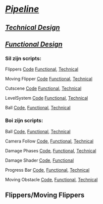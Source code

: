 # [*Pipeline*](https://github.com/Masenkyo/Examen/wiki/Pipeline "Pipeline")

## [*Technical Design*](https://github.com/Masenkyo/Examen/wiki/Technical-design "Technical Design")
## [*Functional Design*](https://github.com/Masenkyo/Examen/wiki/Functional-Design "Functional Design")
  
### Sil zijn scripts:  
  
Flippers [Code](https://github.com/Masenkyo/Examen/blob/master/Assets/Scripts/Flippers/Flipper.cs "Flippers")  [Functional](), [Technical](https://github.com/Masenkyo/Examen/wiki/Technical-design#flippers "Technical Design")  
  
Moving Flipper [Code](https://github.com/Masenkyo/Examen/blob/master/Assets/Scripts/Flippers/MovingFlipper.cs "Moving Flipper") [Functional](), [Technical](https://github.com/Masenkyo/Examen/wiki/Technical-design#moving-flipper "Technical Design")  
  
Cutscene [Code](https://github.com/Masenkyo/Examen/blob/master/Assets/Scripts/Camera/Cutscene.cs "Cutscene")  [Functional](), [Technical](https://github.com/Masenkyo/Examen/wiki/Technical-design#cutscene "Technical Design")  
  
LevelSystem [Code](https://github.com/Masenkyo/Examen/blob/master/Assets/Scripts/Level%20Systeem/LevelSystem.cs "LevelSystem")  [Functional](), [Technical](https://github.com/Masenkyo/Examen/wiki/Technical-design#levelsystem "Technical Design")  
  
Ball [Code](https://github.com/Masenkyo/Examen/blob/master/Assets/Scripts/Ball/Ball.cs "Ball"), [Functional](), [Technical](https://github.com/Masenkyo/Examen/wiki/Technical-design#ball "Technical Design")  
  

### Boi zijn scripts:
  
Ball [Code](https://github.com/Masenkyo/Examen/blob/master/Assets/Scripts/Ball/Ball.cs "Ball"), [Functional](), [Technical](https://github.com/Masenkyo/Examen/wiki/Technical-design#ball "Technical Design")  
  
Camera Follow [Code](https://github.com/Masenkyo/Examen/blob/master/Assets/Scripts/Camera/Follow.cs "Camera Follow"), [Functional](), [Technical](https://github.com/Masenkyo/Examen/wiki/Technical-design#camera "Technical Design")  
  
Damage Phases [Code](https://github.com/Masenkyo/Examen/blob/master/Assets/Scripts/Ball/Phases.cs "Damage Phases"), [Functional](), [Technical](https://github.com/Masenkyo/Examen/wiki/Technical-design#phases "Technical Design")  
  
Damage Shader [Code](https://github.com/Masenkyo/Examen/blob/master/Assets/Scripts/Ball/Phases.shader "Damage Shader"), [Functional]()
  
Progress Bar [Code](https://github.com/Masenkyo/Examen/blob/develop/Assets/Scripts/progressbar/ProgressBar.cs "Progress Bar"), [Functional](), [Technical](https://github.com/Masenkyo/Examen/wiki/Technical-design#progress-bar "Technical Design")  
  
Moving Obstacle [Code](https://github.com/Masenkyo/Examen/blob/develop/Assets/Scripts/MovingObstacle/MovingObstacle.cs "Moving Obstacle"), [Functional](), [Technical](https://github.com/Masenkyo/Examen/wiki/Technical-design#moving-obstacle "Technical Design")  


## Flippers/Moving Flippers

